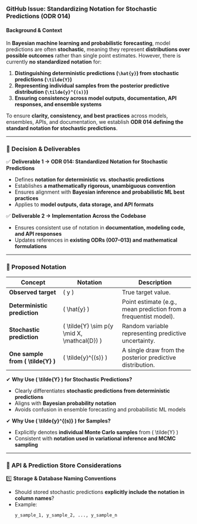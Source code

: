 ### **GitHub Issue: Standardizing Notation for Stochastic Predictions (ODR 014)**  

#### **Background & Context**  
In **Bayesian machine learning and probabilistic forecasting**, model predictions are often **stochastic**, meaning they represent **distributions over possible outcomes** rather than single point estimates. However, there is currently **no standardized notation** for:  

1. **Distinguishing deterministic predictions (`\hat{y}`) from stochastic predictions (`\tilde{Y}`)**  
2. **Representing individual samples from the posterior predictive distribution (`\tilde{y}^{(s)}`)**  
3. **Ensuring consistency across model outputs, documentation, API responses, and ensemble systems**  

To ensure **clarity, consistency, and best practices** across models, ensembles, APIs, and documentation, we establish **ODR 014 defining the standard notation for stochastic predictions**.  

---

### **📌 Decision & Deliverables**  

✅ **Deliverable 1 → ODR 014: Standardized Notation for Stochastic Predictions**  
- Defines **notation for deterministic vs. stochastic predictions**  
- Establishes **a mathematically rigorous, unambiguous convention**  
- Ensures alignment with **Bayesian inference and probabilistic ML best practices**  
- Applies to **model outputs, data storage, and API formats**  

✅ **Deliverable 2 → Implementation Across the Codebase**  
- Ensures consistent use of notation in **documentation, modeling code, and API responses**  
- Updates references in **existing ODRs (007–013) and mathematical formulations**  

---

### **📌 Proposed Notation**  

| Concept | Notation | Description |
|---------|----------|-------------|
| **Observed target** | \( y \) | True target value. |
| **Deterministic prediction** | \( \hat{y} \) | Point estimate (e.g., mean prediction from a frequentist model). |
| **Stochastic prediction** | \( \tilde{Y} \sim p(y \mid X, \mathcal{D}) \) | Random variable representing predictive uncertainty. |
| **One sample from \( \tilde{Y} \)** | \( \tilde{y}^{(s)} \) | A single draw from the posterior predictive distribution. |

✔ **Why Use \( \tilde{Y} \) for Stochastic Predictions?**  
- Clearly differentiates **stochastic predictions from deterministic predictions**  
- Aligns with **Bayesian probability notation**  
- Avoids confusion in ensemble forecasting and probabilistic ML models  

✔ **Why Use \( \tilde{y}^{(s)} \) for Samples?**  
- Explicitly denotes **individual Monte Carlo samples** from \( \tilde{Y} \)  
- Consistent with **notation used in variational inference and MCMC sampling**  

---

### **📌 API & Prediction Store Considerations**  

1️⃣ **Storage & Database Naming Conventions**  
- Should stored stochastic predictions **explicitly include the notation in column names**?  
- Example:  
  ```plaintext
  y_sample_1, y_sample_2, ..., y_sample_n
